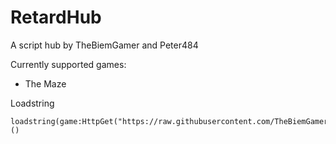 # RetardHub
A script hub by TheBiemGamer and Peter484

Currently supported games:
- The Maze

Loadstring
```
loadstring(game:HttpGet("https://raw.githubusercontent.com/TheBiemGamer/RetardHub/main/main.lua"))()
```

